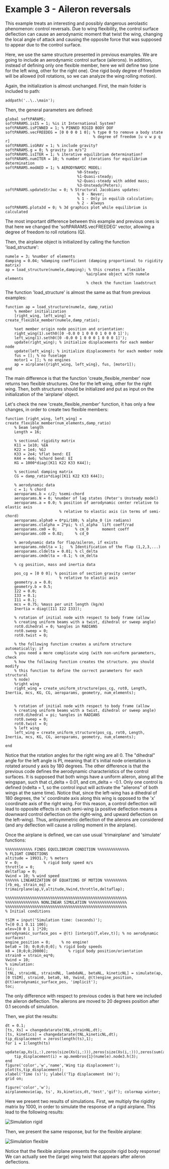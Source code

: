 Example 3 - Aileron reversals
==========

This example treats an interesting and possibly dangerous aerolastic phenomenon:
control reversals. Due to wing flexibility, the control surface deflection can
cause an aerodynamic moment that twist the wing, changing the local angle
of attack and causing the opposite force that was supposed to appear due
to the control surface.

Here, we use the same structure presented in previous examples.
We are going to include an aerodynamic control surface (ailerons).
In addition, instead of defining only one flexible member, here we will
define two (one for the left wing, other for the right one).
One rigid body degree of freedom will be allowed (roll rotations, so we can
analyze the wing rolling motion).

Again, the initialization is almost unchanged. First, the main folder is included to path:

    addpath('..\..\main');    
	
Then, the general parameters are defined:

    global softPARAMS;
    softPARAMS.isIS = 1; %is it International System?
    softPARAMS.isPINNED = 1; % PINNED RIGID BODY DOF
    softPARAMS.vecFREEDEG = [0 0 0 0 1 0]; % type 0 to remove a body state
                                           % degree of freedom [u v w p q r]
    softPARAMS.isGRAV = 1; % include gravity?
    softPARAMS.g = 0; % gravity in m/s^2    
    softPARAMS.isITER = 1; % iterative equilibrium determination?
    softPARAMS.numITER = 10; % number of iterations for equilibrium determination
    softPARAMS.modAED = 1; % AERODYNAMIC MODEL: 
                                    %0-Steady;
                                    %1-Quasi-steady;
                                    %2-Quasi-steady with added mass;
                                    %3-Unsteady(Peters);
    softPARAMS.updateStrJac = 0; % Structural Jacobians updates:
                                    % 0 - Never;
                                    % 1 - Only in equilib calculation;
                                    % 2 - Always
    softPARAMS.plota3d = 0; % 3d graphics plot while equilibrium is calculated

The most important difference between this example and previous ones is that
here we changed the 'softPARAMS.vecFREEDEG' vector, allowing a degree of freedom
to roll rotations (Q).

Then, the airplane object is initialized by calling the function 'load_structure':

    numele = 3; %number of elements
    damping = 0.04; %damping coefficient (damping proportional to rigidity matrix)
    ap = load_structure(numele,damping); % this creates a flexible
                                        %airplane object with numele elements
                                        % check the function loadstruct
										
The function 'load_structure' is almost the same as that from previous examples:

	function ap = load_structure(numele, damp_ratio)
		% member initialization
		[right_wing, left_wing] = create_flexible_member(numele,damp_ratio);
		
		%set member origin node position and orientation:
		right_wing(1).seth0([0 -0.0 0 1 0 0 0 1 0 0 0 1]');
		left_wing(1).seth0([0 -0.0 0 1 0 0 0 1 0 0 0 1]');
		update(right_wing); % initialize displacements for each member node
		update(left_wing); % initialize displacements for each member node
		fus = []; % no fuselage
		motor1 = []; % no engines
		ap = airplane({right_wing, left_wing}, fus, [motor1]);
	end

The main difference is that the function 'create_flexible_member' now returns
two flexible structures. One for the left wing, other for the right wing.
Then, both structures should be initialized and put as input on the
initialization of the 'airplane' object.

Let's check the new 'create_flexible_member' function, it has only a few changes, 
in order to create two flexible members:

	function [right_wing, left_wing] = create_flexible_member(num_elements,damp_ratio)   
		% beam length
		Length = 16;
		
		% sectional rigidity matrix
		K11 = 1e10; %EA
		K22 = 1e4; %GJ
		K33 = 2e4; %flat bend: EI
		K44 = 4e6; %chord bend: EI
		KG = 1000*diag([K11 K22 K33 K44]);
		
		% sectional damping matrix
		CG = damp_ratio*diag([K11 K22 K33 K44]);
		
		% aerodynamic data
		c = 1; % chord
		aeroparams.b = c/2; %semi-chord
		aeroparams.N = 0; %number of lag states (Peter's Unsteady model)
		aeroparams.a = 0.0; % position of aerodynamic center relative to elastic axis
							% relative to elastic axis (in terms of semi-chord)
		aeroparams.alpha0 = 0*pi/180; % alpha_0 (in radians)
		aeroparams.clalpha = 2*pi; % cl_alpha  lift coeff/rad
		aeroparams.cm0 = 0;        % cm_0      moment coeff
		aeroparams.cd0 = 0.02;     % cd_0
		
		% aerodynamic data for flap/aileron, if exists
		aeroparams.ndelta = 1;   % Identification of the flap (1,2,3,...)
		aeroparams.cldelta = 0.01; % cl_delta
		aeroparams.cmdelta = -0.1; % cm_delta
				
		% cg position, mass and inertia data
		
		pos_cg = [0 0 0]; % position of section gravity center
							% relative to elastic axis
		geometry.a = 0.0;
		geometry.b = 0.5;    
		I22 = 0.0;
		I33 = 0.1;
		I11 = 0.1;
		mcs = 0.75; %mass per unit length (kg/m)
		Inertia = diag([I11 I22 I33]);
		
		% rotation of initial node with respect to body frame (allow
		% creating uniform beams with a twist, dihedral or sweep angle)
		rot0.dihedral = 0; %angles in RADIANS
		rot0.sweep = 0;
		rot0.twist = 0;
		
		% the following function creates a uniform structure automatically; if
		% you need a more complicate wing (with non-uniform parameters, check
		% how the following function creates the structure. you should modify
		% this function to define the correct parameters for each structural
		% node)
		%right wing
		right_wing = create_uniform_structure(pos_cg, rot0, Length, Inertia, mcs, KG, CG, aeroparams, geometry, num_elements);    
		
		
		% rotation of initial node with respect to body frame (allow
		% creating uniform beams with a twist, dihedral or sweep angle)
		rot0.dihedral = pi; %angles in RADIANS
		rot0.sweep = 0;
		rot0.twist = 0;
		% left wing
		left_wing = create_uniform_structure(pos_cg, rot0, Length, Inertia, mcs, KG, CG, aeroparams, geometry, num_elements);    
		
	end

Notice that the rotation angles for the right wing are all 0. The "dihedral" angle
for the left angle is PI, meaning that it's initial node orientation is rotated around
y axis by 180 degrees.
The other difference is that the previous code defines the aerodynamic characteristics
of the control surfaces. It is supposed that both wings have a uniform aileron, 
along all the wingspan, such that cl_delta = 0.01, and cm_delta = -0.1. 
Only one control is defined (ndelta = 1, so the control input will activate the "ailerons"
of both wings at the same time).
Notice that, since the left-wing has a dihedral of 180 degrees, the 'x' coordinate axis
along this wing is opposed to the 'x' coordinate axis of the right wing. For this reason,
a control deflection will lead to opposite effects in each semi-wing (a positive deflection
means a downward control deflection on the right-wing, and upward deflection on the left-wing).
Thus, antisymmetric deflection of the ailerons are considered (and any deflection will cause
a rolling moment in the airplane).


Once the airplane is defined, we can use usual 'trimairplane' and 'simulate' functions:

    %%%%%%%%%%%% FINDS EQUILIBRIUM CONDITION %%%%%%%%%%%%%%
    % FLIGHT CONDITIONS
    altitude = 19931.7; % meters
    V = 0;           % rigid body speed m/s
    throttle = 0;
    deltaflap = 0;
    Vwind = 10; % wind speed
    %%%%%% LINEARIZATION OF EQUATIONS OF MOTION %%%%%%%%%%
    [rb_eq, strain_eq] = trimairplane(ap,V,altitude,Vwind,throttle,deltaflap);        

    %%%%%%%%%%%%%%%%%%%%%%%%%%%%%%%%%%%%%%%%%%%%%%%%%%%%%%
    %%%%%%%%%%%%%%% NONLINEAR SIMULATION %%%%%%%%%%%%%%%%%
    %%%%%%%%%%%%%%%%%%%%%%%%%%%%%%%%%%%%%%%%%%%%%%%%%%%%%%
    % Initial conditions

    tSIM = input('Simulation time: (seconds)');    
    T=[0 0.1 0.11 100];
    elev=[0 0 1 1 ]*20;
    aerodynamic_surface_pos = @(t) [interp1(T,elev,t)]; % no aerodynamic surfaces!
    engine_position = 0;     % no engine!
    beta0 = [0; 0;0;0;0;0]; % rigid body speeds
    k0 = [0;0;0;20000];         % rigid body position/orientation
    strain0 = strain_eq*0;
    Vwind = 10;
    % simulation:  
    tic;
    [tNL, strainNL, straindNL, lambdaNL, betaNL, kineticNL] = simulate(ap, [0 tSIM], strain0, beta0, k0, Vwind, @(t)engine_position, @(t)aerodynamic_surface_pos, 'implicit');
    toc;

The only difference with respect to previous codes is that here we included
the aileron deflection. The ailerons are moved to 20 degrees position after
0.1 seconds of simulation.

Then, we plot the results:

    dt = 0.1;
    [ts, Xs] = changedatarate(tNL,strainNL,dt);
    [ts, kinetics] = changedatarate(tNL,kineticNL,dt);
    tip_displacement = zeros(length(ts),1);
    for i = 1:length(ts)
        update(ap,Xs(i,:),zeros(size(Xs(i,:))),zeros(size(Xs(i,:))),zeros(sum(ap.membNAEDtotal),1));
        tip_displacement(i) = ap.membros{1}(numele).node3.h(3);
    end
    figure('color','w','name','Wing tip displacement');
    plot(ts,tip_displacement);
    xlabel('Time (s)'); ylabel('Tip displacement (m)');
    grid on;
    
    figure('color','w');
    airplanemovie(ap, ts', Xs,kinetics,dt,'test','gif'); colormap winter;

Here we present two results of simulations. First, we multiply the rigidity matrix by 1000,
in order to simulate the response of a rigid airplane. This lead to the following results:

![Simulation rigid](rigid.gif)

Then, we present the same response, but for the flexible airplane:

![Simulation flexible](flexible.gif)

Notice that the flexible airplane presents the opposite rigid body response!
We can actually see the (large) wing twist that appears after aileron deflections.
